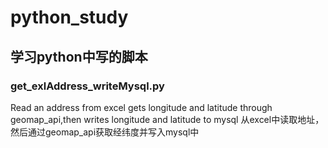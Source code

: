 # python_study
## 学习python中写的脚本
### get_exlAddress_writeMysql.py
Read an address from excel gets longitude and latitude through geomap_api,then writes longitude and latitude to mysql
从excel中读取地址，然后通过geomap_api获取经纬度并写入mysql中
